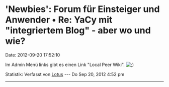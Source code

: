 \'Newbies\': Forum für Einsteiger und Anwender • Re: YaCy mit \"integriertem Blog\" - aber wo und wie?
======================================================================================================

Date: 2012-09-20 17:52:10

Im Admin Menü links gibt es einen Link \"Local Peer Wiki\".
![;)](http://forum.yacy-websuche.de/images/smilies/icon_e_wink.gif "Wink")

Statistik: Verfasst von
[Lotus](http://forum.yacy-websuche.de/memberlist.php?mode=viewprofile&u=68)
--- Do Sep 20, 2012 4:52 pm

------------------------------------------------------------------------
